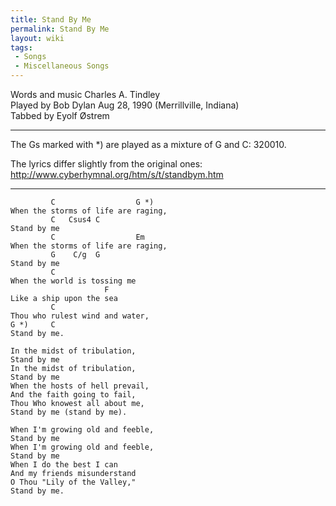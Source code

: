 ```yaml
---
title: Stand By Me
permalink: Stand By Me
layout: wiki
tags:
 - Songs
 - Miscellaneous Songs
---
```


Words and music Charles A. Tindley  
Played by Bob Dylan Aug 28, 1990 (Merrillville, Indiana)  
Tabbed by Eyolf Østrem

* * * * *

The Gs marked with \*) are played as a mixture of G and C: 320010.

The lyrics differ slightly from the original ones:
[<http://www.cyberhymnal.org/htm/s/t/standbym.htm>](http://www.cyberhymnal.org/htm/s/t/standbym.htm)

* * * * *

             C                  G *)
    When the storms of life are raging,
             C   Csus4 C
    Stand by me
             C                  Em
    When the storms of life are raging,
             G    C/g  G
    Stand by me
             C
    When the world is tossing me
                         F
    Like a ship upon the sea
             C
    Thou who rulest wind and water,
    G *)     C
    Stand by me.

    In the midst of tribulation,
    Stand by me
    In the midst of tribulation,
    Stand by me
    When the hosts of hell prevail,
    And the faith going to fail,
    Thou Who knowest all about me,
    Stand by me (stand by me).

    When I'm growing old and feeble,
    Stand by me
    When I'm growing old and feeble,
    Stand by me
    When I do the best I can
    And my friends misunderstand
    O Thou "Lily of the Valley,"
    Stand by me.
